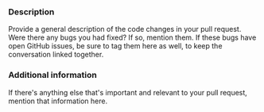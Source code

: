 ### Description

Provide a general description of the code changes in your pull
request. Were there any bugs you had fixed? If so, mention them. If
these bugs have open GitHub issues, be sure to tag them here as well,
to keep the conversation linked together.

### Additional information

If there's anything else that's important and relevant to your pull
request, mention that information here.
